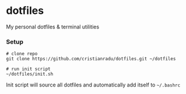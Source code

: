 # dotfiles

My personal dotfiles &amp; terminal utilities

### Setup

```
# clone repo
git clone https://github.com/cristianradu/dotfiles.git ~/dotfiles

# run init script
~/dotfiles/init.sh

```

Init script will source all dotfiles and automatically add itself to `~/.bashrc`
